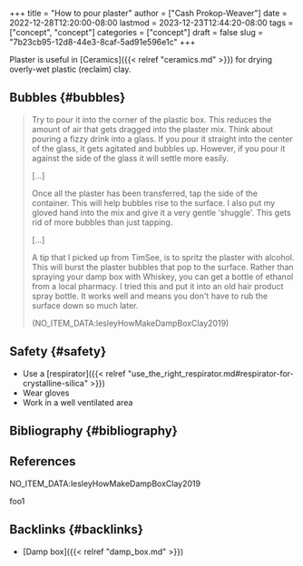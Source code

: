 +++
title = "How to pour plaster"
author = ["Cash Prokop-Weaver"]
date = 2022-12-28T12:20:00-08:00
lastmod = 2023-12-23T12:44:20-08:00
tags = ["concept", "concept"]
categories = ["concept"]
draft = false
slug = "7b23cb95-12d8-44e3-8caf-5ad91e596e1c"
+++

Plaster is useful in [Ceramics]({{< relref "ceramics.md" >}}) for drying overly-wet plastic (reclaim) clay.


## Bubbles {#bubbles}

> Try to pour it into the corner of the plastic box.  This reduces the amount of air that gets dragged into the plaster mix.  Think about pouring a fizzy drink into a glass.  If you pour it straight into the center of the glass, it gets agitated and bubbles up.  However, if you pour it against the side of the glass it will settle more easily.
>
> [...]
>
> Once all the plaster has been transferred, tap the side of the container.  This will help bubbles rise to the surface.  I also put my gloved hand into the mix and give it a very gentle 'shuggle'.  This gets rid of more bubbles than just tapping.
>
> [...]
>
> A tip that I picked up from TimSee, is to spritz the plaster with alcohol.  This will burst the plaster bubbles that pop to the surface.  Rather than spraying your damp box with Whiskey, you can get a bottle of ethanol from a local pharmacy.  I tried this and put it into an old hair product spray bottle.  It works well and means you don't have to rub the surface down so much later.
>
> (NO_ITEM_DATA:lesleyHowMakeDampBoxClay2019)


## Safety {#safety}

-   Use a [respirator]({{< relref "use_the_right_respirator.md#respirator-for-crystalline-silica" >}})
-   Wear gloves
-   Work in a well ventilated area


## Bibliography {#bibliography}

## References

<style>.csl-entry{text-indent: -1.5em; margin-left: 1.5em;}</style><div class="csl-bib-body">
  <div class="csl-entry">NO_ITEM_DATA:lesleyHowMakeDampBoxClay2019</div>
</div>

foo1


## Backlinks {#backlinks}

-   [Damp box]({{< relref "damp_box.md" >}})
